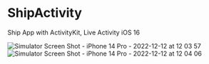 # ShipActivity
Ship App with ActivityKit, Live Activity iOS 16

![Simulator Screen Shot - iPhone 14 Pro - 2022-12-12 at 12 03 57](https://user-images.githubusercontent.com/64494962/207006886-4ee2b8a8-2988-4df2-baf9-912674de098a.jpeg)
![Simulator Screen Shot - iPhone 14 Pro - 2022-12-12 at 12 04 06](https://user-images.githubusercontent.com/64494962/207006922-f1d664df-76df-43fb-9661-55368453efd6.png)

